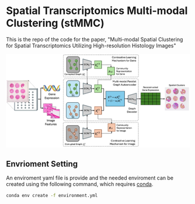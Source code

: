 # Spatial Transcriptomics Multi-modal Clustering (stMMC)
This is the repo of the code for the paper, "Multi-modal Spatial Clustering for Spatial Transcriptomics Utilizing High-resolution Histology Images"

![stMMC](model.jpg)

## Envrioment Setting
An enviroment yaml file is provide and the needed enviroment can be created using the following command, which requires [conda](https://conda.io/projects/conda/en/latest/user-guide/install/index.html).

```bash
conda env create -f environment.yml
```

